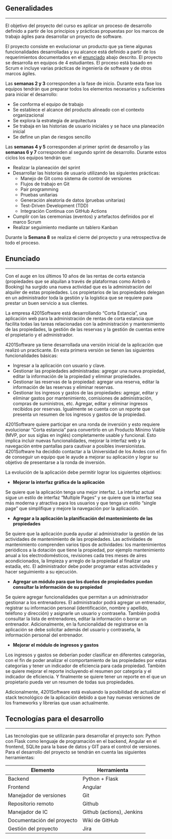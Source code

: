 ## Generalidades
---

El objetivo del proyecto del curso es aplicar un proceso de desarrollo definido a partir de los principios y prácticas propuestas por los marcos de trabajo ágiles para desarrollar un proyecto de software. 

El proyecto consiste en evolucionar un producto que ya tiene algunas funcionalidades desarrolladas y su alcance está definido a partir de los requerimientos documentados en el [enunciado](/mt2_procesos_guias_proyecto/#enunciado) abajo descrito. El proyecto se desarrolla en equipos de 4 estudiantes. El proceso está basado en Scrum e incluye varias prácticas de ingeniería de software y de otros marcos ágiles.

Las **semanas 2 y 3** corresponden a la fase de inicio. Durante esta fase los equipos tendrán que preparar todos los elementos necesarios y suficientes para iniciar el desarrollo: 

- Se conforma el equipo de trabajo
- Se establece el alcance del producto alineado con el contexto organizacional
- Se explora la estrategia de arquitectura
- Se trabaja en las historias de usuario iniciales y se hace una planeación inicial
- Se define un plan de riesgos sencillo
 
Las **semanas 4 y 5** corresponden al primer sprint de desarrollo y las **semanas 6 y 7** corresponden al segundo sprint de desarrollo. Durante estos ciclos los equipos tendrán que:

- Realizar la planeación del sprint
- Desarrollar las historias de usuario utilizando las siguientes prácticas:
  -  Manejo de Git como sistema de control de versiones
  -  Flujos de trabajo en Git
  -  Pair programming
  -  Pruebas unitarias
  -  Generación aleatoria de datos (pruebas unitarias)
  -  Test-Driven Development (TDD)
  -  Integración Continua con GitHub Actions
- Cumplir con las ceremonias (eventos) y artefactos definidos por el marco Scrum 
- Realizar seguimiento mediante un tablero Kanban

Durante la **Semana 8** se realiza el cierre del proyecto y una retrospectiva de todo el proceso.

## Enunciado
---

Con el auge en los últimos 10 años de las rentas de corta estancia (propiedades que se alquilan a través de plataformas como Airbnb o Booking) ha surgido una nueva actividad que es la administración del alquiler de estas propiedades. Los propietarios de las propiedades delegan en un administrador toda la gestión y la logística que se requiere para prestar un buen servicio a sus clientes.

La empresa 4201Software está desarrollando “Corta Estancia”, una aplicación web para la administración de rentas de corta estancia que facilita todas las tareas relacionadas con la administración y mantenimiento de las propiedades, la gestión de las reservas y la gestión de cuentas entre el propietario y el administrador.

4201Software ya tiene desarrollada una versión inicial de la aplicación que realizó un practicante. En esta primera versión se tienen las siguientes funcionalidades básicas: 

- Ingresar a la aplicación con usuario y clave. 
- Gestionar las propiedades administradas: agregar una nueva propiedad, editar la información de la propiedad y eliminar propiedades.
- Gestionar las reservas de la propiedad: agregar una reserva, editar la información de las reservas y eliminar reservas.
- Gestionar los ingresos y gastos de las propiedades: agregar, editar y eliminar gastos por mantenimiento, comisiones de administración, compras de suministros, etc. Agregar, editar y eliminar ingresos recibidos por reservas. Igualmente se cuenta con un reporte que presenta un resumen de los ingresos y gastos de la propiedad.

4201Software quiere participar en una ronda de inversión y esto requiere evolucionar “Corta estancia” para convertirlo en un Producto Mínimo Viable (MVP, por sus siglas en inglés) completamente usable y funcional. Esto implica incluir nuevas funcionalidades, mejorar la interfaz web y la navegación entre pantallas para cautivar a posibles inversionistas.  4201Software ha decidido contactar a la Universidad de los Andes con el fin de conseguir un equipo que le ayude a mejorar su aplicación y lograr su objetivo de presentarse a la ronda de inversión.

La evolución de la aplicación debe permitir lograr los siguientes objetivos:


- **Mejorar la interfaz gráfica de la aplicación** 

Se quiere que la aplicación tenga una mejor interfaz. La interfaz actual sigue un estilo de interfaz “Multiple Pages”  y se quiere que la interfaz sea más moderna y atractiva para los usuarios y que tenga un estilo “single page” que simplifique y mejore la navegación por la aplicación.

- **Agregar a la aplicación la planificación del mantenimiento de las propiedades** 

Se quiere que la aplicación pueda ayudar al administrador la gestión de las actividades de mantenimiento de las propiedades. Las actividades de mantenimiento comprenden varios tipos de actividades: los mantenimientos periódicos a la dotación que tiene la propiedad, por ejemplo mantenimiento anual a los electrodomésticos, revisiones cada tres meses de aires acondicionados, la limpieza y arreglo de la propiedad al finalizar una estadía, etc. El administrador debe poder programar estas actividades y hacer seguimiento a su ejecución.

- **Agregar un módulo para que los dueños de propiedades puedan consultar la información de su propiedad**  

Se quiere agregar funcionalidades que permitan a un administrador gestionar a los entrenadores. El administrador podrá agregar un entrenador, registrar su información personal (identificación, nombre y apellido, teléfono y dirección) y asignarle un usuario y contraseña. También podrá consultar la lista de entrenadores, editar la información o borrar un entrenador.  Adicionalmente, en la funcionalidad de registrarse en la aplicación se debe solicitar además del usuario y contraseña, la información personal del entrenador. 

- **Mejorar el módulo de ingresos y gastos**  

Los ingresos y gastos se deberían poder clasificar en diferentes categorías, con el fin de poder analizar el comportamiento de las propiedades por estas categorías y tener un indicador de eficiencia para cada propiedad. También se quiere mejorar el reporte incluyendo el resumen por categoría y el indicador de eficiencia. Y finalmente se quiere tener un reporte en el que un propietario pueda ver un resumen de todas sus propiedades.

Adicionalmente, 4201Software está evaluando la posibilidad de actualizar el stack tecnológico de la aplicación debido a que hay nuevas versiones de los frameworks y librerías que usan actualmente.


## Tecnologías para el desarrollo 
---

Las tecnologías que se utilizarán para desarrollar el proyecto son: Python con Flask como lenguaje de programación en el backend, Angular en el frontend,  SQLite para la base de datos y GIT para el control de versiones. Para el desarrollo del proyecto se tendrán en cuenta las siguientes herramientas:

| Elemento                  | Herramienta |
| ------------------------- | ----------- |
| Backend                | Python + Flask |
| Frontend                  | Angular     |
| Manejador de versiones    | Git         |
| Repositorio remoto        | Github      |
| Manejador de IC    | Github (actions), Jenkins  |
| Documentación del proyecto     | Wiki de GitHub |
| Gestión del proyecto      | Jira |


